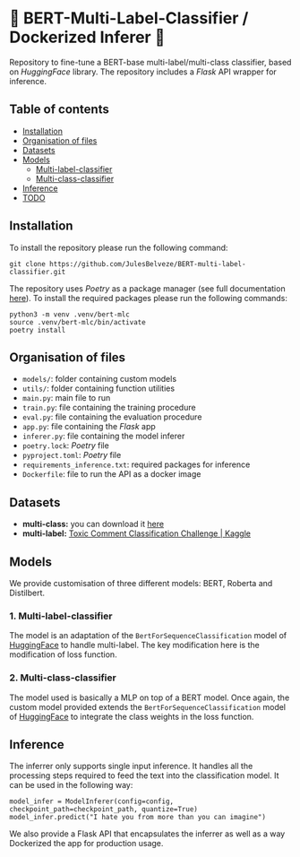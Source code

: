 # 🤗 BERT-Multi-Label-Classifier / Dockerized Inferer 🤗
Repository to fine-tune a BERT-base multi-label/multi-class classifier, based on _HuggingFace_ library. The repository includes a _Flask_ API wrapper for inference.

## Table of contents
* [Installation](#installation)
* [Organisation of files](#organisation-of-files)
* [Datasets](#datasets)
* [Models](#models)
  * [Multi-label-classifier](#multi-label-classifier)
  * [Multi-class-classifier](#multi-class-classifier)
* [Inference](#inference)
* [TODO](#todo)

## Installation
To install the repository please run the following command:
```
git clone https://github.com/JulesBelveze/BERT-multi-label-classifier.git
```
The repository uses _Poetry_ as a package manager (see full documentation [here](https://python-poetry.org/docs/#installation)). To install the required packages please run the following commands:
```
python3 -m venv .venv/bert-mlc
source .venv/bert-mlc/bin/activate
poetry install
```

## Organisation of files
* `models/`: folder containing custom models
* `utils/`: folder containing function utilities
* `main.py`: main file to run
* `train.py`: file containing the training procedure
* `eval.py`: file containing the evaluation procedure
* `app.py`: file containing the _Flask_ app
* `inferer.py`: file containing the model inferer
* `poetry.lock`: _Poetry_ file
* `pyproject.toml`: _Poetry_ file
* `requirements_inference.txt`: required packages for inference
* `Dockerfile`: file to run the API as a docker image

## Datasets
* **multi-class:** you can download it [here](https://raw.githubusercontent.com/susanli2016/NLP-with-Python/master/data/title_conference.csv)
* **multi-label:** [Toxic Comment Classification Challenge | Kaggle](https://www.kaggle.com/c/jigsaw-toxic-comment-classification-challenge/data)

## Models
We provide customisation of three different models: BERT, Roberta and Distilbert.
### 1. Multi-label-classifier
The model is an adaptation of  the `BertForSequenceClassification` model of [HuggingFace](https://huggingface.co/transformers/model_doc/bert.html#bertforsequenceclassification) to handle multi-label. The key modification here is the modification of loss function.
### 2. Multi-class-classifier
The model used is basically a MLP on top of a BERT model. Once again, the custom model provided extends the `BertForSequenceClassification` model of [HuggingFace](https://huggingface.co/transformers/model_doc/bert.html#bertforsequenceclassification) to integrate the class weights in the loss function.
## Inference
The inferrer only supports single input inference. It handles all the processing steps required to feed the text into the classification model.
It can be used in the following way:
```
model_infer = ModelInferer(config=config, checkpoint_path=checkpoint_path, quantize=True)
model_infer.predict("I hate you from more than you can imagine")
```
We also provide a Flask API that encapsulates the inferrer as well as a way Dockerized the app for production usage.